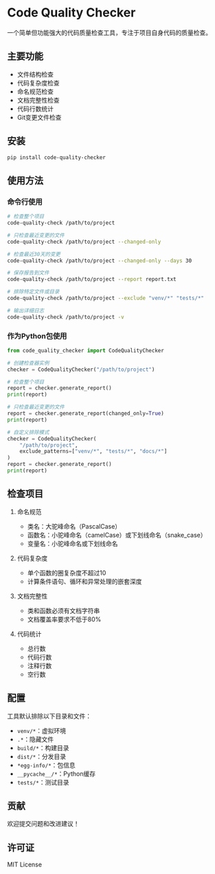# Code Quality Checker

一个简单但功能强大的代码质量检查工具，专注于项目自身代码的质量检查。

## 主要功能

- 文件结构检查
- 代码复杂度检查
- 命名规范检查
- 文档完整性检查
- 代码行数统计
- Git变更文件检查

## 安装

```bash
pip install code-quality-checker
```

## 使用方法

### 命令行使用

```bash
# 检查整个项目
code-quality-check /path/to/project

# 只检查最近变更的文件
code-quality-check /path/to/project --changed-only

# 检查最近30天的变更
code-quality-check /path/to/project --changed-only --days 30

# 保存报告到文件
code-quality-check /path/to/project --report report.txt

# 排除特定文件或目录
code-quality-check /path/to/project --exclude "venv/*" "tests/*"

# 输出详细日志
code-quality-check /path/to/project -v
```

### 作为Python包使用

```python
from code_quality_checker import CodeQualityChecker

# 创建检查器实例
checker = CodeQualityChecker("/path/to/project")

# 检查整个项目
report = checker.generate_report()
print(report)

# 只检查最近变更的文件
report = checker.generate_report(changed_only=True)
print(report)

# 自定义排除模式
checker = CodeQualityChecker(
    "/path/to/project",
    exclude_patterns=["venv/*", "tests/*", "docs/*"]
)
report = checker.generate_report()
print(report)
```

## 检查项目

1. 命名规范
   - 类名：大驼峰命名（PascalCase）
   - 函数名：小驼峰命名（camelCase）或下划线命名（snake_case）
   - 变量名：小驼峰命名或下划线命名

2. 代码复杂度
   - 单个函数的圈复杂度不超过10
   - 计算条件语句、循环和异常处理的嵌套深度

3. 文档完整性
   - 类和函数必须有文档字符串
   - 文档覆盖率要求不低于80%

4. 代码统计
   - 总行数
   - 代码行数
   - 注释行数
   - 空行数

## 配置

工具默认排除以下目录和文件：
- `venv/*`：虚拟环境
- `.*`：隐藏文件
- `build/*`：构建目录
- `dist/*`：分发目录
- `*egg-info/*`：包信息
- `__pycache__/*`：Python缓存
- `tests/*`：测试目录

## 贡献

欢迎提交问题和改进建议！

## 许可证

MIT License 